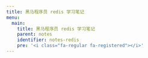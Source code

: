```yaml
---
title: 黑马程序员 redis 学习笔记
menu:
  main:
    title: 黑马程序员 redis 学习笔记
    parent: notes
    identifier: notes-redis
    pre: '<i class="fa-regular fa-registered"></i>'
---
```


